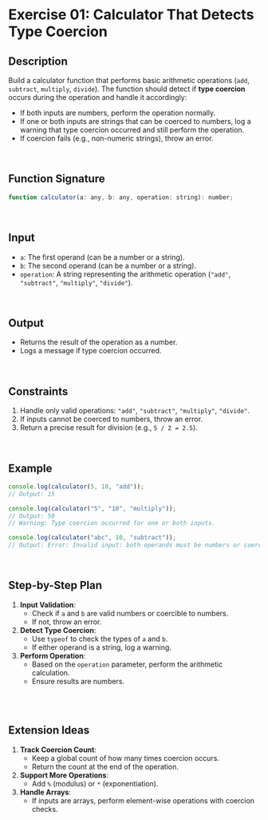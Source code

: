 # Exercise 01: Calculator That Detects Type Coercion

## **Description**

Build a calculator function that performs basic arithmetic operations (`add`, `subtract`, `multiply`, `divide`). The function should detect if **type coercion** occurs during the operation and handle it accordingly:

- If both inputs are numbers, perform the operation normally.
- If one or both inputs are strings that can be coerced to numbers, log a warning that type coercion occurred and still perform the operation.
- If coercion fails (e.g., non-numeric strings), throw an error.

<br />

## **Function Signature**

```jsx
function calculator(a: any, b: any, operation: string): number;
```

<br />

## **Input**

- `a`: The first operand (can be a number or a string).
- `b`: The second operand (can be a number or a string).
- `operation`: A string representing the arithmetic operation (`"add"`, `"subtract"`, `"multiply"`, `"divide"`).

<br />

## **Output**

- Returns the result of the operation as a number.
- Logs a message if type coercion occurred.

<br />

## **Constraints**

1. Handle only valid operations: `"add"`, `"subtract"`, `"multiply"`, `"divide"`.
2. If inputs cannot be coerced to numbers, throw an error.
3. Return a precise result for division (e.g., `5 / 2 = 2.5`).

<br />

## **Example**

```js
console.log(calculator(5, 10, "add"));
// Output: 15

console.log(calculator("5", "10", "multiply"));
// Output: 50
// Warning: Type coercion occurred for one or both inputs.

console.log(calculator("abc", 10, "subtract"));
// Output: Error: Invalid input: both operands must be numbers or coercible to numbers.
```

<br />

## **Step-by-Step Plan**

1. **Input Validation**:
    - Check if `a` and `b` are valid numbers or coercible to numbers.
    - If not, throw an error.
2. **Detect Type Coercion**:
    - Use `typeof` to check the types of `a` and `b`.
    - If either operand is a string, log a warning.
3. **Perform Operation**:
    - Based on the `operation` parameter, perform the arithmetic calculation.
    - Ensure results are numbers.

<br />

<br />

## **Extension Ideas**

1. **Track Coercion Count**:
    - Keep a global count of how many times coercion occurs.
    - Return the count at the end of the operation.
2. **Support More Operations**:
    - Add `%` (modulus) or `*` (exponentiation).
3. **Handle Arrays**:
    - If inputs are arrays, perform element-wise operations with coercion checks.

<br />